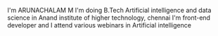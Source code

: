 I'm ARUNACHALAM M 
I'm doing B.Tech Artificial intelligence and data science in Anand institute of higher technology, chennai
I'm front-end developer and
I attend various webinars in Artificial intelligence
